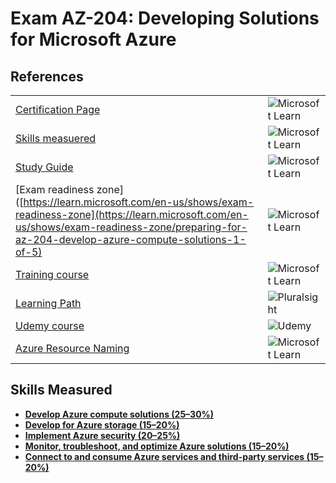 # Exam AZ-204: Developing Solutions for Microsoft Azure

## References

|           |           |  
| --------- | --------- |
| [Certification Page](https://learn.microsoft.com/en-us/certifications/exams/az-204/) | ![Microsoft Learn](https://img.shields.io/badge/Microsoft_Learn-258ffa?style=for-the-badge&logo=microsoft&logoColor=white) |
| [Skills measuered](AZ-204_StudyGuide_ENU_FY23Q3_v2.pdf) | ![Microsoft Learn](https://img.shields.io/badge/Microsoft_Learn-258ffa?style=for-the-badge&logo=microsoft&logoColor=white) |
| [Study Guide](https://learn.microsoft.com/en-gb/certifications/resources/study-guides/AZ-204) | ![Microsoft Learn](https://img.shields.io/badge/Microsoft_Learn-258ffa?style=for-the-badge&logo=microsoft&logoColor=white) |
| [Exam readiness zone]([https://learn.microsoft.com/en-us/shows/exam-readiness-zone](https://learn.microsoft.com/en-us/shows/exam-readiness-zone/preparing-for-az-204-develop-azure-compute-solutions-1-of-5) | ![Microsoft Learn](https://img.shields.io/badge/Microsoft_Learn-258ffa?style=for-the-badge&logo=microsoft&logoColor=white) |
| [Training course](https://learn.microsoft.com/en-us/training/courses/az-204t00) | ![Microsoft Learn](https://img.shields.io/badge/Microsoft_Learn-258ffa?style=for-the-badge&logo=microsoft&logoColor=white) |
| [Learning Path](https://app.pluralsight.com/paths/certificate/developing-solutions-for-microsoft-azure-az-204) | ![Pluralsight](https://img.shields.io/badge/Pluralsight-EE3057?style=for-the-badge&logo=pluralsight&logoColor=white) |
| [Udemy course](https://www.udemy.com/course/azure-certification-1/) | ![Udemy](https://img.shields.io/badge/Udemy-A435F0?style=for-the-badge&logo=Udemy&logoColor=white) |
| [Azure Resource Naming](https://learn.microsoft.com/en-us/azure/cloud-adoption-framework/ready/azure-best-practices/resource-naming) | ![Microsoft Learn](https://img.shields.io/badge/Microsoft_Learn-258ffa?style=for-the-badge&logo=microsoft&logoColor=white) |

## Skills Measured
- **[Develop Azure compute solutions (25–30%)](Compute)**
- **[Develop for Azure storage (15–20%)](Storage)**
- **[Implement Azure security (20–25%)](#)**
- **[Monitor, troubleshoot, and optimize Azure solutions (15–20%)](#)**
- **[Connect to and consume Azure services and third-party services (15–20%)](#)**
